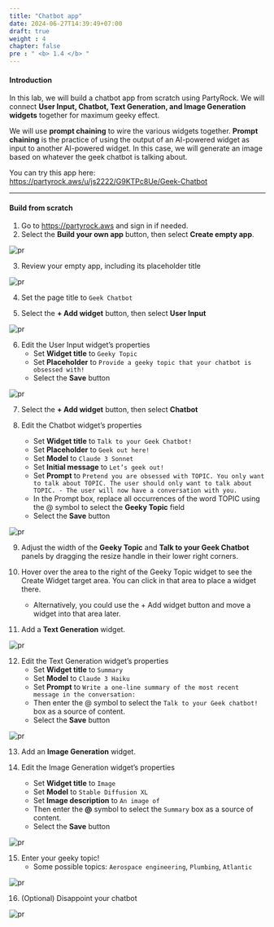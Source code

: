 ```yaml
---
title: "Chatbot app"
date: 2024-06-27T14:39:49+07:00
draft: true
weight : 4
chapter: false
pre : " <b> 1.4 </b> "
---
```


#### Introduction

In this lab, we will build a chatbot app from scratch using PartyRock. We will connect **User Input, Chatbot, Text Generation, and Image Generation widgets** together for maximum geeky effect.

We will use **prompt chaining** to wire the various widgets together. **Prompt chaining** is the practice of using the output of an AI-powered widget as input to another AI-powered widget. In this case, we will generate an image based on whatever the geek chatbot is talking about.

You can try this app here: https://partyrock.aws/u/js2222/G9KTPc8Ue/Geek-Chatbot 

---

#### Build from scratch
1. Go to https://partyrock.aws and sign in if needed.
2. Select the **Build your own app** button, then select **Create empty app**.

![pr](/images/1-PartyRock/012-PartyRock.png)

3. Review your empty app, including its placeholder title

![pr](/images/1-PartyRock/013-PartyRock.png)

4. Set the page title to `Geek Chatbot`

5. Select the **+ Add widget** button, then select **User Input**

![pr](/images/1-PartyRock/024-PartyRock.png)

6. Edit the User Input widget’s properties
   - Set **Widget title** to `Geeky Topic`
   - Set **Placeholder** to `Provide a geeky topic that your chatbot is obsessed with!`
   - Select the **Save** button

![pr](/images/1-PartyRock/025-PartyRock.png)

7. Select the **+ Add widget** button, then select **Chatbot**

8. Edit the Chatbot widget’s properties
   - Set **Widget title** to `Talk to your Geek Chatbot!`
   - Set **Placeholder** to `Geek out here!`
   - Set **Model** to `Claude 3 Sonnet`
   - Set **Initial message** to `Let’s geek out!`
   - Set **Prompt** to `Pretend you are obsessed with TOPIC. You only want to talk about TOPIC. The user should only want to talk about TOPIC. - The user will now have a conversation with you.`
   - In the Prompt box, replace all occurrences of the word TOPIC using the @ symbol to select the **Geeky Topic** field
   - Select the **Save** button

![pr](/images/1-PartyRock/026-PartyRock.png)

9. Adjust the width of the **Geeky Topic** and **Talk to your Geek Chatbot** panels by dragging the resize handle in their lower right corners.

10. Hover over the area to the right of the Geeky Topic widget to see the Create Widget target area. You can click in that area to place a widget there.
    - Alternatively, you could use the + Add widget button and move a widget into that area later.

11. Add a **Text Generation** widget.

![pr](/images/1-PartyRock/027-PartyRock.png)

12. Edit the Text Generation widget’s properties
    - Set **Widget title** to `Summary`
    - Set **Model** to `Claude 3 Haiku`
    - Set **Prompt** to `Write a one-line summary of the most recent message in the conversation:`
    - Then enter the @ symbol to select the `Talk to your Geek chatbot!` box as a source of content.
    - Select the **Save** button

![pr](/images/1-PartyRock/028-PartyRock.png)

13. Add an **Image Generation** widget.

14. Edit the Image Generation widget’s properties
    - Set **Widget title** to `Image`
    - Set **Model** to `Stable Diffusion XL`
    - Set **Image description** to `An image of `
    - Then enter the **@** symbol to select the `Summary` box as a source of content.
    - Select the **Save** button
    
![pr](/images/1-PartyRock/029-PartyRock.png)

15. Enter your geeky topic!
    - Some possible topics: `Aerospace engineering`, `Plumbing`, `Atlantic`

![pr](/images/1-PartyRock/030-PartyRock.png)

16. (Optional) Disappoint your chatbot

![pr](/images/1-PartyRock/031-PartyRock.png)